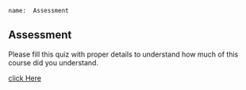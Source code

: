 ```ngMeta
name:  Assessment
```

## Assessment

Please fill this quiz with proper details to understand how much of this course did you understand.

[click Here]("https://docs.google.com/forms/d/e/1FAIpQLSdfn-n2mDoyEZlIqdOsWwNcAfVmHdawTUD3RFrWEC2m8I27dg/viewform?usp=sf_link")